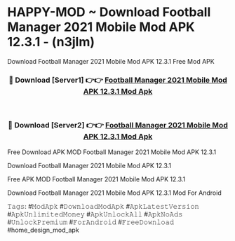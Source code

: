 # HAPPY-MOD ~ Download Football Manager 2021 Mobile Mod APK 12.3.1 - (n3jlm)
Download Football Manager 2021 Mobile Mod APK 12.3.1 Free Mod APK

<div align="center">
<h3>🔴 Download [Server1] 👉👉 <a href="https://apk-comot.site?title=Football_Manager_2021_Mobile_Mod_APK_12.3.1">Football Manager 2021 Mobile Mod APK 12.3.1 Mod Apk</a></h3><br>

<h3>🔴 Download [Server2] 👉👉 <a href="https://apk-comot.site?title=Football_Manager_2021_Mobile_Mod_APK_12.3.1">Football Manager 2021 Mobile Mod APK 12.3.1 Mod Apk</a></h3>
</div>


Free Download APK MOD Football Manager 2021 Mobile Mod APK 12.3.1

Download Football Manager 2021 Mobile Mod APK 12.3.1 

Free APK MOD Football Manager 2021 Mobile Mod APK 12.3.1 

Download Football Manager 2021 Mobile Mod APK 12.3.1 Mod For Android

𝚃𝚊𝚐𝚜: #𝙼𝚘𝚍𝙰𝚙𝚔 #𝙳𝚘𝚠𝚗𝚕𝚘𝚊𝚍𝙼𝚘𝚍𝙰𝚙𝚔 #𝙰𝚙𝚔𝙻𝚊𝚝𝚎𝚜𝚝𝚅𝚎𝚛𝚜𝚒𝚘𝚗 #𝙰𝚙𝚔𝚄𝚗𝚕𝚒𝚖𝚒𝚝𝚎𝚍𝙼𝚘𝚗𝚎𝚢 #𝙰𝚙𝚔𝚄𝚗𝚕𝚘𝚌𝚔𝙰𝚕𝚕 #𝙰𝚙𝚔𝙽𝚘𝙰𝚍𝚜 #𝚄𝚗𝚕𝚘𝚌𝚔𝙿𝚛𝚎𝚖𝚒𝚞𝚖 #𝙵𝚘𝚛𝙰𝚗𝚍𝚛𝚘𝚒𝚍 #𝙵𝚛𝚎𝚎𝙳𝚘𝚠𝚗𝚕𝚘𝚊𝚍 #home_design_mod_apk